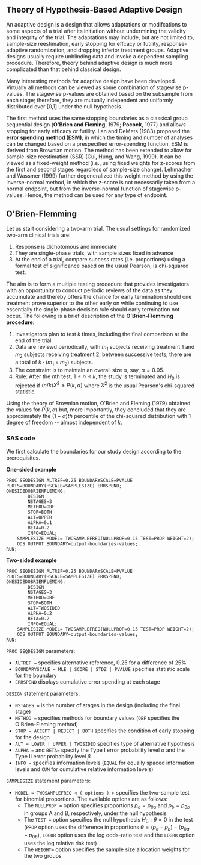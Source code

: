 ## Theory of Hypothesis-Based Adaptive Design

An adaptive design is a design that allows adaptations or modifcations to some aspects of a trial after its initiation without undermining the validity and integrity of the trial. The adaptations may include, but are not limited to, sample-size reestimation, early stopping for effcacy or futility, response-adaptive randomization, and dropping inferior treatment groups. Adaptive designs usually require unblinding data and invoke a dependent sampling procedure. Therefore, theory behind adaptive design is much more complicated than that behind classical design.

Many interesting methods for adaptive design have been developed. Virtually all methods can be viewed as some combination of stagewise p-values. The stagewise p-values are obtained based on the subsample from each stage; therefore, they are mutually independent and uniformly distributed over [0,1] under the null hypothesis. 

The first method uses the same stopping boundaries as a classical group sequential design (**O'Brien and Fleming**, 1979; **Pocock**, 1977) and allows stopping for early efficacy or futility. Lan and DeMets (1983) proposed the **error spending method (ESM)**, in which the timing and number of analyses can be changed based on a prespecified error-spending function. ESM is derived from Brownian motion. The method has been extended to allow for sample-size reestimation (SSR) (Cui, Hung, and Wang, 1999). It can be viewed as a fixed-weight method (i.e., using fixed weights for z-scores from the first and second stages regardless of sample-size change). Lehmacher and Wassmer (1999) further degeneralized this weight method by using the inverse-normal method, in which the z-score is not necessarily taken from a normal endpoint, but from the inverse-normal function of stagewise p-values. Hence, the method can be used for any type of endpoint.

## O'Brien-Flemming

Let us start considering a two-arm trial. The usual settings for randomized two-arm clinical trials are:

1. Response is dichotomous and immediate
2. They are single-phase trials, with sample sizes fixed in advance
3. At the end of a trial, compare success rates (i.e. proportions) using a formal test of significance based on the usual Pearson, is chi-squared test.

The aim is to form a multiple testing procedure that provides investigators with an opportunity to conduct periodic reviews of the data as they accumulate and thereby offers the chance for early termination should one treatment prove superior to the other early on while continuing to use essentially the single-phase decision rule should early termination not occur. The following is a brief description of the **O'Brien-Flemming procedure**:

1. Investigators plan to test $k$ times, including the final comparison at the end of the trial.
2. Data are reviewd periodically, with $m_1$ subjects receiving treatment 1 and $m_2$ subjects receiving treatment 2, between successive tests; there are a total of $k\cdot (m_1+m_2)$ subjects.
3. The constraint is to maintain an overall size $\alpha$, say, $\alpha = 0.05$.
4. Rule: After the $n$th test, $1 \le n \le k$, the study is terminated and $H_0$ is rejected if $(n/k)X^2 \ge P(k,\alpha)$ where $X^2$ is the usual Pearson's chi-squared statistic.

Using the theory of Brownian motion, O'Brien and Fleming (1979) obtained the values for $P(k,\alpha)$ but, more importantly, they concluded that they are approximately the $(1-\alpha)th$ percentile of the chi-squared distribution with 1 degree of freedom -- almost independent of $k$.

### SAS code 

We first calculate the boundaries for our study design according to the prerequisites.

**One-sided example**
```
PROC SEQDESIGN ALTREF=0.25 BOUNDARYSCALE=PVALUE PLOTS=BOUNDARY(HSCALE=SAMPLESIZE) ERRSPEND;
ONESIDEDOBRIENFLEMING:
		DESIGN 
		NSTAGES=3
		METHOD=OBF
		STOP=BOTH
		ALT=UPPER
		ALPHA=0.1 
		BETA=0.2 
		INFO=EQUAL;
	SAMPLESIZE MODEL= TWOSAMPLEFREQ(NULLPROP=0.15 TEST=PROP WEIGHT=2);
	ODS OUTPUT BOUNDARY=output-boundaries-values;
RUN;
```

**Two-sided example**
```
PROC SEQDESIGN ALTREF=0.25 BOUNDARYSCALE=PVALUE PLOTS=BOUNDARY(HSCALE=SAMPLESIZE) ERRSPEND;
ONESIDEDOBRIENFLEMING:
		DESIGN 
		NSTAGES=3
		METHOD=OBF
		STOP=BOTH
		ALT=TWOSIDED
		ALPHA=0.2 
		BETA=0.2 
		INFO=EQUAL;
	SAMPLESIZE MODEL= TWOSAMPLEFREQ(NULLPROP=0.15 TEST=PROP WEIGHT=2);
	ODS OUTPUT BOUNDARY=output-boundaries-values;
RUN;
```

`PROC SEQDESIGN` parameters:
* `ALTREF =` specifies alternative reference, 0.25 for a difference of 25%
* `BOUNDARYSCALE = MLE | SCORE | STDZ | PVALUE` specifies statistic scale for the boundary
* `ERRSPEND` displays cumulative error spending at each stage

`DESIGN` statement parameters:
* `NSTAGES =` is the number of stages in the design (including the final stage)
* `METHOD =` specifies methods for boundary values (`OBF` specifies the O'Brien-Fleming method)
* `STOP = ACCEPT | REJECT | BOTH` specifies the condition of early stopping for the design
* `ALT = LOWER | UPPER | TWOSIDED` specifies type of alternative hypothesis
* `ALPHA =` and `BETA=` specify the Type I error probability level $\alpha$ and the Type II error probability level $\beta$
* `INFO =` specifies information levels (`EQUAL` for equally spaced information levels and `CUM` for cumulative relative information levels)

`SAMPLESIZE` statement parameters:
* `MODEL = TWOSAMPLEFREQ < ( options ) >` specifies the two-sample test for binomial proportions. The available options are as follows:
    * The `NULLPROP =` option specifies proportions $p_a=p_{0a}$ and $p_b=p_{0b}$ in groups A and B, respectively, under the null hypothesis
    * The `TEST =` option specifies the null hypothesis $H_0:\theta=0$ in the test (`PROP` option uses the difference in proportions $\theta=(p_a-p_b)-(p_{0a}-p_{0b})$, `LOGOR` option uses the log odds-ratio test and the `LOGRR` option uses the log relative risk test) 
    * The `WEIGHT=` option specifies the sample size allocation weights for the two groups




